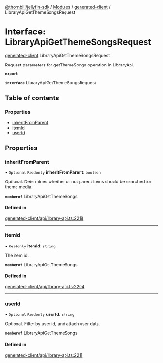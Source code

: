 [@thornbill/jellyfin-sdk](../README.md) / [Modules](../modules.md) / [generated-client](../modules/generated_client.md) / LibraryApiGetThemeSongsRequest

# Interface: LibraryApiGetThemeSongsRequest

[generated-client](../modules/generated_client.md).LibraryApiGetThemeSongsRequest

Request parameters for getThemeSongs operation in LibraryApi.

**`export`**

**`interface`** LibraryApiGetThemeSongsRequest

## Table of contents

### Properties

- [inheritFromParent](generated_client.LibraryApiGetThemeSongsRequest.md#inheritfromparent)
- [itemId](generated_client.LibraryApiGetThemeSongsRequest.md#itemid)
- [userId](generated_client.LibraryApiGetThemeSongsRequest.md#userid)

## Properties

### inheritFromParent

• `Optional` `Readonly` **inheritFromParent**: `boolean`

Optional. Determines whether or not parent items should be searched for theme media.

**`memberof`** LibraryApiGetThemeSongs

#### Defined in

[generated-client/api/library-api.ts:2218](https://github.com/thornbill/jellyfin-sdk-typescript/blob/b5d0506/src/generated-client/api/library-api.ts#L2218)

___

### itemId

• `Readonly` **itemId**: `string`

The item id.

**`memberof`** LibraryApiGetThemeSongs

#### Defined in

[generated-client/api/library-api.ts:2204](https://github.com/thornbill/jellyfin-sdk-typescript/blob/b5d0506/src/generated-client/api/library-api.ts#L2204)

___

### userId

• `Optional` `Readonly` **userId**: `string`

Optional. Filter by user id, and attach user data.

**`memberof`** LibraryApiGetThemeSongs

#### Defined in

[generated-client/api/library-api.ts:2211](https://github.com/thornbill/jellyfin-sdk-typescript/blob/b5d0506/src/generated-client/api/library-api.ts#L2211)
